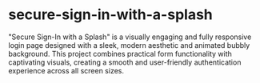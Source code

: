 # secure-sign-in-with-a-splash
"Secure Sign-In with a Splash" is a visually engaging and fully responsive login page designed with a sleek, modern aesthetic and animated bubbly background. This project combines practical form functionality with captivating visuals, creating a smooth and user-friendly authentication experience across all screen sizes.
